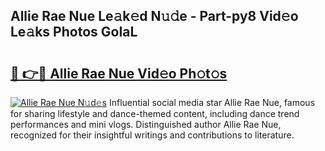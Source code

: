 ## Allie Rae Nue Le𝚊k𝚎d N𝚞𝚍e - Part-py8 Vid𝚎o Le𝚊ks Photos GoIaL

# <h2><a href="http://fb5ioz5.evod.top/?m=Allie+Rae+Nue">🔗 👉🔴 Allie Rae Nue Vid𝚎o Ph𝚘t𝚘s</a></h2>

[![Allie Rae Nue N𝚞d𝚎s](https://i.imgur.com/8V9OHl7.gif)](http://fb5ioz5.evod.top/?m=Allie+Rae+Nue)
Influential social media star Allie Rae Nue, famous for sharing lifestyle and dance-themed content, including dance trend performances and mini vlogs. Distinguished author Allie Rae Nue, recognized for their insightful writings and contributions to literature. 
